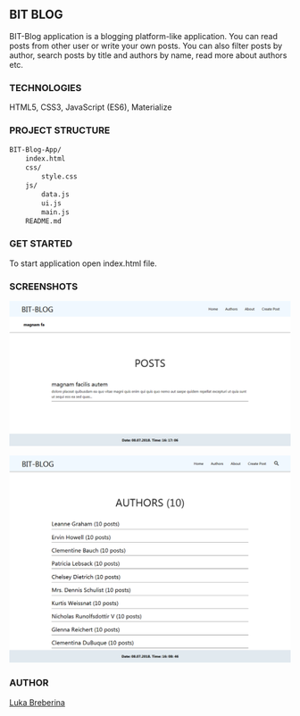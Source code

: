 ## **BIT BLOG**

BIT-Blog application is a blogging platform-like application. You can read posts from other user or write your own posts. You can also filter posts by author, search posts by title and authors by name, read more about authors etc.


### **TECHNOLOGIES**

HTML5, CSS3, JavaScript (ES6), Materialize


### **PROJECT STRUCTURE**

```
BIT-Blog-App/
    index.html
    css/
        style.css
    js/
        data.js
        ui.js
        main.js
    README.md
```

### **GET STARTED**

To start application open index.html file.


### **SCREENSHOTS**

![alt text](https://raw.githubusercontent.com/luani86/BIT-Blog/master/Screenshot-1.png)



![alt text](https://raw.githubusercontent.com/luani86/BIT-Blog/master/Screenshot-2.png)

### **AUTHOR**

[Luka Breberina](https://github.com/luani86)

